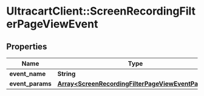 # UltracartClient::ScreenRecordingFilterPageViewEvent

## Properties
Name | Type | Description | Notes
------------ | ------------- | ------------- | -------------
**event_name** | **String** |  | [optional] 
**event_params** | [**Array&lt;ScreenRecordingFilterPageViewEventParam&gt;**](ScreenRecordingFilterPageViewEventParam.md) |  | [optional] 


